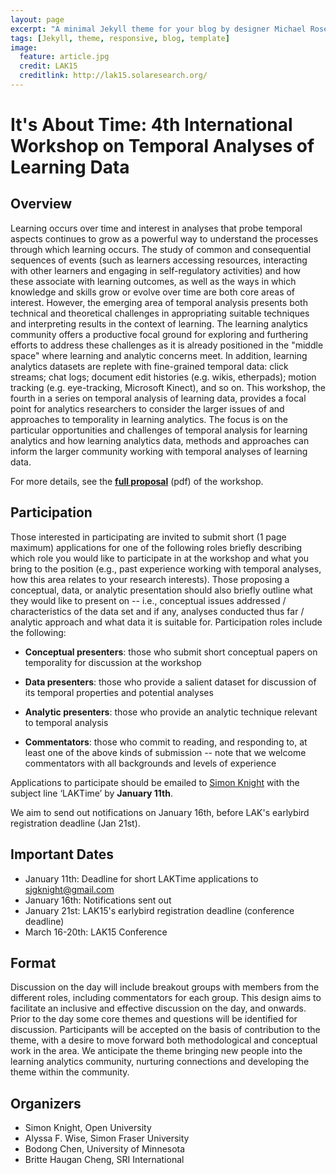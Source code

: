 ```yaml
---
layout: page
excerpt: "A minimal Jekyll theme for your blog by designer Michael Rose."
tags: [Jekyll, theme, responsive, blog, template]
image:
  feature: article.jpg
  credit: LAK15
  creditlink: http://lak15.solaresearch.org/
---
```


# It's About Time: 4th International Workshop on Temporal Analyses of Learning Data

## Overview

Learning occurs over time and interest in analyses that probe temporal aspects continues to grow as a powerful way to understand the processes through which learning occurs. The study of common and consequential sequences of events (such as learners accessing resources, interacting with other learners and engaging in self-regulatory activities) and how these associate with learning outcomes, as well as the ways in which knowledge and skills grow or evolve over time are both core areas of interest. However, the emerging area of temporal analysis presents both technical and theoretical challenges in appropriating suitable techniques and interpreting results in the context of learning. The learning analytics community offers a productive focal ground for exploring and furthering efforts to address these challenges as it is already positioned in the "middle space" where learning and analytic concerns meet. In addition, learning analytics datasets are replete with fine-grained temporal data: click streams; chat logs; document edit histories (e.g. wikis, etherpads); motion tracking (e.g. eye-tracking, Microsoft Kinect), and so on. This workshop, the fourth in a series on temporal analysis of learning data, provides a focal point for analytics researchers to consider the larger issues of and approaches to temporality in learning analytics. The focus is on the particular opportunities and challenges of temporal analysis for learning analytics and how learning analytics data, methods and approaches can inform the larger community working with temporal analyses of learning data.

For more details, see the [__full proposal__](assets/LAK15-It'sAboutTimeWorkshop.pdf) (pdf) of the workshop.

## Participation

Those interested in participating are invited to submit short (1 page maximum) applications for one of the following roles briefly describing which role you would like to participate in at the workshop and what you bring to the position (e.g., past experience working with temporal analyses, how this area relates to your research interests). Those proposing a conceptual, data, or analytic presentation should also briefly outline what they would like to present on -- i.e., conceptual issues addressed / characteristics of the data set and if any, analyses conducted thus far / analytic approach and what data it is suitable for. Participation roles include the following:

- **Conceptual presenters**: those who submit short conceptual papers on temporality for discussion at the workshop

- **Data presenters**: those who provide a salient dataset for discussion of its temporal properties and potential analyses

- **Analytic presenters**: those who provide an analytic technique relevant to temporal analysis

- **Commentators**: those who commit to reading, and responding to, at least one of the above kinds of submission -- note that we welcome commentators with all backgrounds and levels of experience

Applications to participate should be emailed to [Simon Knight](mailto:sjgknight@gmail.com) with the subject line ‘LAKTime’ by **January 11th**.

We aim to send out notifications on January 16th, before LAK's earlybird registration deadline (Jan 21st).

## Important Dates

- January 11th: Deadline for short LAKTime applications to sjgknight@gmail.com
- January 16th: Notifications sent out
- January 21st: LAK15's earlybird registration deadline (conference deadline)
- March 16-20th: LAK15 Conference

## Format

Discussion on the day will include breakout groups with members from the different roles, including commentators for each group. This design aims to facilitate an inclusive and effective discussion on the day, and onwards. Prior to the day some core themes and questions will be identified for discussion. Participants will be accepted on the basis of contribution to the theme, with a desire to move forward both methodological and conceptual work in the area. We anticipate the theme bringing new people into the learning analytics community, nurturing connections and developing the theme within the community.

## Organizers

- Simon Knight, Open University
- Alyssa F. Wise, Simon Fraser University
- Bodong Chen, University of Minnesota
- Britte Haugan Cheng, SRI International
